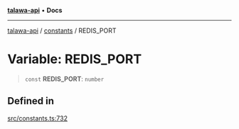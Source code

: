 [**talawa-api**](../../README.md) • **Docs**

***

[talawa-api](../../modules.md) / [constants](../README.md) / REDIS\_PORT

# Variable: REDIS\_PORT

> `const` **REDIS\_PORT**: `number`

## Defined in

[src/constants.ts:732](https://github.com/PalisadoesFoundation/talawa-api/blob/6712e9940a5702665afc506fa9f6e9d7e1dc7991/src/constants.ts#L732)
